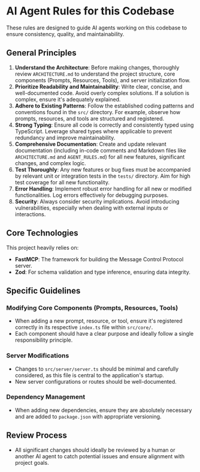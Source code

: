# AI Agent Rules for this Codebase

These rules are designed to guide AI agents working on this codebase to ensure consistency, quality, and maintainability.

## General Principles

1.  **Understand the Architecture**: Before making changes, thoroughly review `ARCHITECTURE.md` to understand the project structure, core components (Prompts, Resources, Tools), and server initialization flow.
2.  **Prioritize Readability and Maintainability**: Write clear, concise, and well-documented code. Avoid overly complex solutions. If a solution is complex, ensure it's adequately explained.
3.  **Adhere to Existing Patterns**: Follow the established coding patterns and conventions found in the `src/` directory. For example, observe how prompts, resources, and tools are structured and registered.
4.  **Strong Typing**: Ensure all code is correctly and consistently typed using TypeScript. Leverage shared types where applicable to prevent redundancy and improve maintainability.
5.  **Comprehensive Documentation**: Create and update relevant documentation (including in-code comments and Markdown files like `ARCHITECTURE.md` and `AGENT_RULES.md`) for all new features, significant changes, and complex logic.
6.  **Test Thoroughly**: Any new features or bug fixes must be accompanied by relevant unit or integration tests in the `tests/` directory. Aim for high test coverage for all new functionality.
7.  **Error Handling**: Implement robust error handling for all new or modified functionalities. Log errors effectively for debugging purposes.
8.  **Security**: Always consider security implications. Avoid introducing vulnerabilities, especially when dealing with external inputs or interactions.

## Core Technologies

This project heavily relies on:

- **FastMCP**: The framework for building the Message Control Protocol server.
- **Zod**: For schema validation and type inference, ensuring data integrity.

## Specific Guidelines

### Modifying Core Components (Prompts, Resources, Tools)

-   When adding a new prompt, resource, or tool, ensure it's registered correctly in its respective `index.ts` file within `src/core/`.
-   Each component should have a clear purpose and ideally follow a single responsibility principle.

### Server Modifications

-   Changes to `src/server/server.ts` should be minimal and carefully considered, as this file is central to the application's startup.
-   New server configurations or routes should be well-documented.

### Dependency Management

-   When adding new dependencies, ensure they are absolutely necessary and are added to `package.json` with appropriate versioning.

## Review Process

-   All significant changes should ideally be reviewed by a human or another AI agent to catch potential issues and ensure alignment with project goals. 